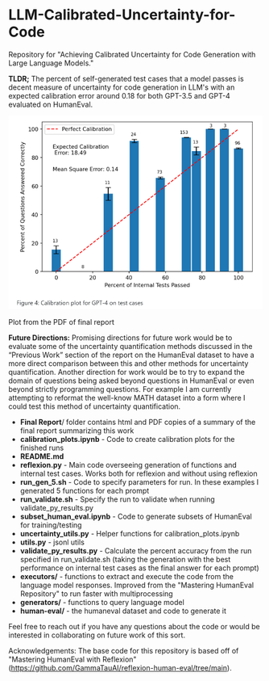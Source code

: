 # LLM-Calibrated-Uncertainty-for-Code

 Repository for "Achieving Calibrated Uncertainty for Code Generation with Large Language Models."

**TLDR;** The percent of self-generated test cases that a model passes is decent measure of uncertainty for code generation in LLM's with an expected calibration error around 0.18 for both GPT-3.5 and GPT-4 evaluated on HumanEval.

![1686345641391](image/README/1686345641391.png)

Plot from the PDF of final report

**Future Directions:** Promising directions for future work would be to evaluate some of the uncertainty quantification methods discussed in the “Previous Work” section of the report on the HumanEval dataset to have a more direct comparison between this and other methods for uncertainty quantification. Another direction for work would be to try to expand the domain of questions being asked beyond questions in HumanEval or even beyond strictly programming questions. For example I am currently attempting to reformat the well-know MATH dataset into a form where I could test this method of uncertainty quantification.

- **Final Report**/ folder contains html and PDF copies of a summary of the final report summarizing this work
- **calibration_plots.ipynb** - Code to create calibration plots for the finished runs
- **README.md**
- **reflexion.py** - Main code overseeing generation of functions and internal test cases. Works both for reflexion and without using reflexion
- **run_gen_5.sh** - Code to specify parameters for run. In these examples I generated 5 functions for each prompt
- **run_validate.sh** - Specify the run to validate when running validate_py_results.py
- **subset_human_eval.ipynb** - Code to generate subsets of HumanEval for training/testing
- **uncertainty_utils.py** - Helper functions for calibration_plots.ipynb
- **utils.py** - jsonl utils
- **validate_py_results.py** - Calculate the percent accuracy from the run specified in run_validate.sh (taking the generation with the best performance on internal test cases as the final answer for each prompt)
- **executors/** - functions to extract and execute the code from the language model responses. Improved from the "Mastering HumanEval Repository" to run faster with multiprocessing
- **generators/**  - functions to query language model
- **human-eval/** - the humaneval dataset and code to generate it

Feel free to reach out if you have any questions about the code or would be interested in collaborating on future work of this sort.

Acknowledgements: The base code for this repository is based off of "Mastering HumanEval with Reflexion" (https://github.com/GammaTauAI/reflexion-human-eval/tree/main).
